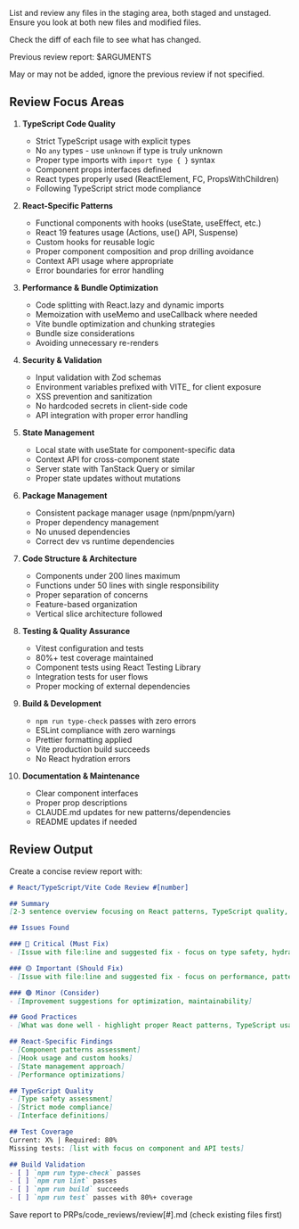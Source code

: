 List and review any files in the staging area, both staged and unstaged.
Ensure you look at both new files and modified files.

Check the diff of each file to see what has changed.

Previous review report: $ARGUMENTS

May or may not be added, ignore the previous review if not specified.

## Review Focus Areas

1. **TypeScript Code Quality**
   - Strict TypeScript usage with explicit types
   - No `any` types - use `unknown` if type is truly unknown
   - Proper type imports with `import type { }` syntax
   - Component props interfaces defined
   - React types properly used (ReactElement, FC, PropsWithChildren)
   - Following TypeScript strict mode compliance

2. **React-Specific Patterns**
   - Functional components with hooks (useState, useEffect, etc.)
   - React 19 features usage (Actions, use() API, Suspense)
   - Custom hooks for reusable logic
   - Proper component composition and prop drilling avoidance
   - Context API usage where appropriate
   - Error boundaries for error handling

3. **Performance & Bundle Optimization**
   - Code splitting with React.lazy and dynamic imports
   - Memoization with useMemo and useCallback where needed
   - Vite bundle optimization and chunking strategies
   - Bundle size considerations
   - Avoiding unnecessary re-renders

4. **Security & Validation**
   - Input validation with Zod schemas
   - Environment variables prefixed with VITE_ for client exposure
   - XSS prevention and sanitization
   - No hardcoded secrets in client-side code
   - API integration with proper error handling

5. **State Management**
   - Local state with useState for component-specific data
   - Context API for cross-component state
   - Server state with TanStack Query or similar
   - Proper state updates without mutations

6. **Package Management**
   - Consistent package manager usage (npm/pnpm/yarn)
   - Proper dependency management
   - No unused dependencies
   - Correct dev vs runtime dependencies

7. **Code Structure & Architecture**
   - Components under 200 lines maximum
   - Functions under 50 lines with single responsibility
   - Proper separation of concerns
   - Feature-based organization
   - Vertical slice architecture followed

8. **Testing & Quality Assurance**
   - Vitest configuration and tests
   - 80%+ test coverage maintained
   - Component tests using React Testing Library
   - Integration tests for user flows
   - Proper mocking of external dependencies

9. **Build & Development**
   - `npm run type-check` passes with zero errors
   - ESLint compliance with zero warnings
   - Prettier formatting applied
   - Vite production build succeeds
   - No React hydration errors

10. **Documentation & Maintenance**
    - Clear component interfaces
    - Proper prop descriptions
    - CLAUDE.md updates for new patterns/dependencies
    - README updates if needed

## Review Output

Create a concise review report with:

```markdown
# React/TypeScript/Vite Code Review #[number]

## Summary
[2-3 sentence overview focusing on React patterns, TypeScript quality, and Vite optimization]

## Issues Found

### 🔴 Critical (Must Fix)
- [Issue with file:line and suggested fix - focus on type safety, hydration, security]

### 🟡 Important (Should Fix)
- [Issue with file:line and suggested fix - focus on performance, patterns]

### 🟢 Minor (Consider)
- [Improvement suggestions for optimization, maintainability]

## Good Practices
- [What was done well - highlight proper React patterns, TypeScript usage, Vite features]

## React-Specific Findings
- [Component patterns assessment]
- [Hook usage and custom hooks]
- [State management approach]
- [Performance optimizations]

## TypeScript Quality
- [Type safety assessment]
- [Strict mode compliance]
- [Interface definitions]

## Test Coverage
Current: X% | Required: 80%
Missing tests: [list with focus on component and API tests]

## Build Validation
- [ ] `npm run type-check` passes
- [ ] `npm run lint` passes
- [ ] `npm run build` succeeds
- [ ] `npm run test` passes with 80%+ coverage
```

Save report to PRPs/code_reviews/review[#].md (check existing files first)